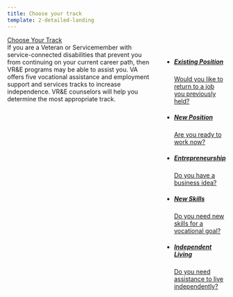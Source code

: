 ```yaml
---
title: Choose your track
template: 2-detailed-landing
---
```


<div class="main" role="main" markdown="0">

<div class="action-bar">
  <div class="row">
    <div class="small-12 columns">
      <a class="usa-button-primary va-button-primary" href="/VRE/service-disabled-veterans/choose-your-track/">Choose Your Track</a>
    </div>
  </div>
</div>

<div class="section one" markdown="0">



<div class="primary" markdown="0">
<div class="row" markdown="0">
<div class="small-12 columns" markdown="1">
<div markdown="1">
If you are a Veteran or Servicemember with service-connected disabilities that prevent you from continuing on your current career path, then VR&E programs may be able to assist you. VA offers five vocational assistance and employment support and services tracks to increase independence. VR&E counselors will help you determine the most appropriate track.
</div>

<div class="navigation">
<div class="row">
<div class="small-12 columns">

<ul class="small-block-grid-1 medium-block-grid-3 cards small">


<li>
<a href="/VRE/service-disabled-veterans/choose-your-track/exising-position/">
<h5>Existing Position</h5>
<span>Would you like to return to a job you previously held?</span>
</a>
</li>

<li>
<a href="/VRE/service-disabled-veterans/new-position/">
<h5>New Position</h5>
<span>Are you ready to work now?</span>
</a>
</li>

<li>
<a href="/VRE/service-disabled-veterans/choose-your-track/entrepreneurship/">
<h5>Entrepreneurship</h5>
<span>Do you have a business idea?</span>
</a>
</li>

<li>
<a href="/VRE/service-disabled-veterans/choose-your-track/new-skills/">
<h5>New Skills</h5>
<span>Do you need new skills for a vocational goal?</span>
</a>
</li>

<li>
<a href="/VRE/service-disabled-veterans/choose-your-track/independent-living/">
<h5>Independent Living</h5>
<span>Do you need assistance to live independently?</span>
</a>
</li>

</ul>
</div>
</div>
</div>

</div>
